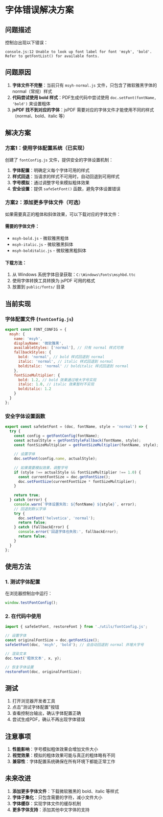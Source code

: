 # 字体错误解决方案

## 问题描述

控制台出现以下错误：
```
console.js:12 Unable to look up font label for font 'msyh', 'bold'. Refer to getFontList() for available fonts.
```

## 问题原因

1. **字体文件不完整**：当前只有 `msyh-normal.js` 文件，只包含了微软雅黑字体的 normal（常规）样式
2. **代码尝试使用 bold 样式**：PDF生成代码中尝试使用 `doc.setFont(fontName, 'bold')` 来设置粗体
3. **jsPDF 找不到对应的字体**：jsPDF 需要对应的字体文件才能使用不同的样式（normal、bold、italic 等）

## 解决方案

### 方案1：使用字体配置系统（已实现）

创建了 `fontConfig.js` 文件，提供安全的字体设置机制：

1. **字体配置**：明确定义每个字体可用的样式
2. **样式回退**：当请求的样式不可用时，自动回退到可用样式
3. **字号模拟**：通过调整字号来模拟粗体效果
4. **安全设置**：提供 `safeSetFont()` 函数，避免字体设置错误

### 方案2：添加更多字体文件（可选）

如果需要真正的粗体和斜体效果，可以下载对应的字体文件：

#### 需要的字体文件：
- `msyh-bold.js` - 微软雅黑粗体
- `msyh-italic.js` - 微软雅黑斜体
- `msyh-bolditalic.js` - 微软雅黑粗斜体

#### 下载方法：
1. 从 Windows 系统字体目录获取：`C:\Windows\Fonts\msyhbd.ttc`
2. 使用字体转换工具转换为 jsPDF 可用的格式
3. 放置到 `public/fonts/` 目录

## 当前实现

### 字体配置文件 (`fontConfig.js`)

```javascript
export const FONT_CONFIG = {
  msyh: {
    name: 'msyh',
    displayName: '微软雅黑',
    availableStyles: ['normal'], // 只有 normal 样式可用
    fallbackStyles: {
      bold: 'normal', // bold 样式回退到 normal
      italic: 'normal', // italic 样式回退到 normal
      bolditalic: 'normal' // bolditalic 样式回退到 normal
    },
    fontSizeMultiplier: {
      bold: 1.2, // bold 效果通过增大字号实现
      italic: 1.0, // italic 效果暂时不实现
      bolditalic: 1.2
    }
  }
};
```

### 安全字体设置函数

```javascript
export const safeSetFont = (doc, fontName, style = 'normal') => {
  try {
    const config = getFontConfig(fontName);
    const actualStyle = getFontStyleFallback(fontName, style);
    const fontSizeMultiplier = getFontSizeMultiplier(fontName, style);
    
    // 设置字体
    doc.setFont(config.name, actualStyle);
    
    // 如果需要模拟效果，调整字号
    if (style !== actualStyle && fontSizeMultiplier !== 1.0) {
      const currentFontSize = doc.getFontSize();
      doc.setFontSize(currentFontSize * fontSizeMultiplier);
    }
    
    return true;
  } catch (error) {
    console.warn(`字体设置失败: ${fontName} ${style}`, error);
    // 回退到默认字体
    try {
      doc.setFont('helvetica', 'normal');
      return false;
    } catch (fallbackError) {
      console.error('回退字体也失败:', fallbackError);
      return false;
    }
  }
};
```

## 使用方法

### 1. 测试字体配置

在浏览器控制台中运行：
```javascript
window.testFontConfig();
```

### 2. 在代码中使用

```javascript
import { safeSetFont, restoreFont } from './utils/fontConfig.js';

// 设置字体
const originalFontSize = doc.getFontSize();
safeSetFont(doc, 'msyh', 'bold'); // 会自动回退到 normal 并增大字号

// 渲染文本
doc.text('粗体文本', x, y);

// 恢复字体设置
restoreFont(doc, originalFontSize);
```

## 测试

1. 打开浏览器开发者工具
2. 点击"测试字体配置"按钮
3. 查看控制台输出，确认字体配置正确
4. 尝试生成PDF，确认不再出现字体错误

## 注意事项

1. **性能影响**：字号模拟粗体效果会增加文件大小
2. **视觉效果**：模拟的粗体效果可能与真正的粗体略有不同
3. **兼容性**：字体配置系统确保在所有环境下都能正常工作

## 未来改进

1. **添加更多字体文件**：下载微软雅黑的 bold、italic 等样式
2. **字体子集化**：只包含需要的字符，减小文件大小
3. **字体缓存**：实现字体文件的缓存机制
4. **更多字体支持**：添加其他中文字体的支持 
